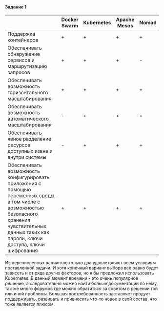 #### Задание 1

|                                                          | Docker Swarm | Kubernetes | Apache Mesos | Nomad |
|----------------------------------------------------------|--|--|--|--|
| Поддержка контейнеров | + | + | + | + |
| Обеспечивать обнаружение сервисов и маршрутизацию запросов | + | + | + | - |
| Обеспечивать возможность горизонтального масштабирования | + | + | + | + |
| Обеспечивать возможность автоматического масштабирования | - | + | + | + |
| Обеспечивать явное разделение ресурсов доступных извне и внутри системы | - | + | + | + |
| Обеспечивать возможность конфигурировать приложения с помощью переменных среды, в том числе с возможностью безопасного хранения чувствительных данных таких как пароли, ключи доступа, ключи шифрования | + | + | + | + |


Из перечисленных вариантов только два удовлетвояют всем условиям поставленной задачи. И хотя конечный вариант выбора все равно будет зависеть и от ряда других факторов, но я бы предложил использовать Kubernetes. В данный момент времени - это очень популярное решение, а следовательно можно найти больше документации по нему, так же много форумов где можно обратиться за советом в решении той или иной проблемы. Большая востребованность заставляет продукт поддерживать, развивать и привносить что-то новое в свой состав, что тоже является плюсом.
